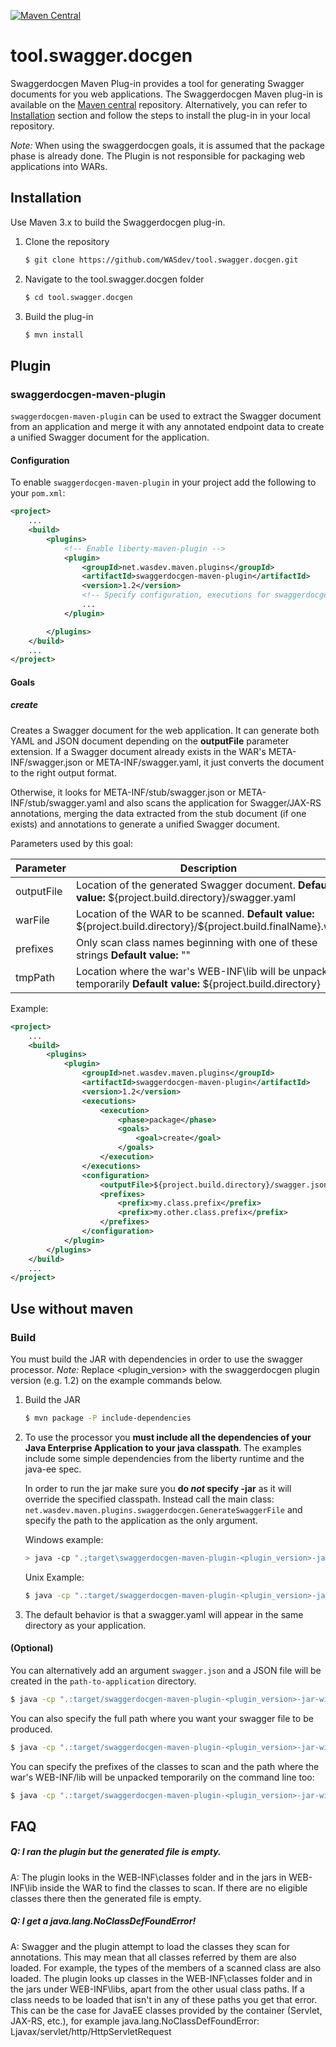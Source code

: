 [![Maven Central](https://maven-badges.herokuapp.com/maven-central/net.wasdev.maven.plugins/swaggerdocgen-maven-plugin/badge.svg)](https://maven-badges.herokuapp.com/maven-central/net.wasdev.maven.plugins/swaggerdocgen-maven-plugin/badge.svg)
# tool.swagger.docgen

Swaggerdocgen Maven Plug-in provides a tool for generating Swagger documents for you web applications. The Swaggerdocgen Maven plug-in is available on the [Maven central](http://search.maven.org/#search%7Cga%7C1%7Cswaggerdocgen) repository. Alternatively, you can refer to [Installation](#installation) section and follow the steps to install the plug-in in your local repository.

*Note:* When using the swaggerdocgen goals, it is assumed that the package phase is already done. The Plugin is not responsible for packaging web applications into WARs.

## Installation

Use Maven 3.x to build the Swaggerdocgen plug-in.

1. Clone the repository
   ```sh
   $ git clone https://github.com/WASdev/tool.swagger.docgen.git
   ```

2. Navigate to the tool.swagger.docgen folder
   ```sh
   $ cd tool.swagger.docgen
   ```

3. Build the plug-in
   ```sh
   $ mvn install
   ```


## Plugin

### swaggerdocgen-maven-plugin

`swaggerdocgen-maven-plugin` can be used to extract the Swagger document from an application and merge it with any annotated endpoint data to create a unified Swagger document for the application.

#### Configuration

To enable `swaggerdocgen-maven-plugin` in your project add the following to your `pom.xml`:

```xml
<project>
    ...
    <build>
        <plugins>
            <!-- Enable liberty-maven-plugin -->
            <plugin>
                <groupId>net.wasdev.maven.plugins</groupId>
                <artifactId>swaggerdocgen-maven-plugin</artifactId>
                <version>1.2</version>
                <!-- Specify configuration, executions for swaggerdocgen-maven-plugin -->
                ...
            </plugin>

        </plugins>
    </build>
    ...
</project>
```

#### Goals

##### create
Creates a Swagger document for the web application. It can generate both YAML and JSON document depending on the **outputFile** parameter extension. If a Swagger document already exists in the WAR's META-INF/swagger.json or META-INF/swagger.yaml, it just converts the document to the right output format. 

Otherwise, it looks for META-INF/stub/swagger.json or META-INF/stub/swagger.yaml and also scans the application for Swagger/JAX-RS annotations, merging the data extracted from the stub document (if one exists) and annotations to generate a unified Swagger document.

Parameters used by this goal:

| Parameter | Description | Required |
| --------  | ----------- | -------  |
| outputFile | Location of the generated Swagger document. **Default value:** \${project.build.directory}/swagger.yaml | No |
| warFile| Location of the WAR to be scanned. **Default value:** \${project.build.directory}/\${project.build.finalName}.war | No |
| prefixes| Only scan class names beginning with one of these strings **Default value:** "" | No |
| tmpPath| Location where the war's WEB-INF\lib will be unpacked temporarily **Default value:** \${project.build.directory} | No |


Example:
```xml
<project>
    ...
    <build>
        <plugins>
            <plugin>
                <groupId>net.wasdev.maven.plugins</groupId>
                <artifactId>swaggerdocgen-maven-plugin</artifactId>
                <version>1.2</version>
                <executions>
                    <execution>
                        <phase>package</phase>
                        <goals>
                            <goal>create</goal>
                        </goals>
                    </execution>
                </executions>
                <configuration>
                    <outputFile>${project.build.directory}/swagger.json</outputFile>
                    <prefixes>
                        <prefix>my.class.prefix</prefix>
                        <prefix>my.other.class.prefix</prefix>
                    </prefixes>
                </configuration>
            </plugin>
        </plugins>
    </build>
    ...
</project>
```


## Use without maven

### Build
You must build the JAR with dependencies in order to use the swagger processor. *Note:* Replace <plugin_version> with the swaggerdocgen plugin version (e.g. 1.2) on the example commands below.

1. Build the JAR

   ```sh
   $ mvn package -P include-dependencies
   ```
2. To use the processor you **must include all the dependencies of your Java Enterprise Application to your java classpath**. The examples include some simple dependencies from the liberty runtime and the java-ee spec. 

   In order to run the jar make sure you **do _not_ specify -jar** as it will override the specified classpath. Instead call the main class:
   `net.wasdev.maven.plugins.swaggerdocgen.GenerateSwaggerFile` and specify the path to the application as the only argument.
   
   Windows example:
   ```sh
   > java -cp ".;target\swaggerdocgen-maven-plugin-<plugin_version>-jar-with-dependencies.jar;C:\libertyRuntime\dev\api\spec\*" net.wasdev.maven.plugins.swaggerdocgen.GenerateSwaggerFile C:\..\path-to-application\app.war
   ```
   Unix Example:
   ```sh
   $ java -cp ".:target/swaggerdocgen-maven-plugin-<plugin_version>-jar-with-dependencies.jar:/libertyRuntime/dev/api/spec/*" net.wasdev.maven.plugins.swaggerdocgen.GenerateSwaggerFile /../path-to-application/app.war
   ```

3. The default behavior is that a swagger.yaml will appear in the same directory as your application.
   
#### (Optional)
You can alternatively add an argument `swagger.json` and a JSON file will be created in the `path-to-application` directory.
```sh
$ java -cp ".:target/swaggerdocgen-maven-plugin-<plugin_version>-jar-with-dependencies.jar:/libertyRuntime/dev/api/spec/*" net.wasdev.maven.plugins.swaggerdocgen.GenerateSwaggerFile /../path-to-application/app.war swagger.json
```
You can also specify the full path where you want your swagger file to be produced.
```sh
$ java -cp ".:target/swaggerdocgen-maven-plugin-<plugin_version>-jar-with-dependencies.jar:/libertyRuntime/dev/api/spec/*" net.wasdev.maven.plugins.swaggerdocgen.GenerateSwaggerFile /../path-to-application/app.war /path-to-swagger/swagger.json
```

You can specify the prefixes of the classes to scan and the path where the war's WEB-INF/lib will be unpacked temporarily on the command line too:
```sh
$ java -cp ".:target/swaggerdocgen-maven-plugin-<plugin_version>-jar-with-dependencies.jar:/libertyRuntime/dev/api/spec/*" net.wasdev.maven.plugins.swaggerdocgen.GenerateSwaggerFile /../path-to-application/app.war /path-to-swagger/swagger.json /path/to/unpack/ my.class.prefix1 my.class.prefix2
```

## FAQ

##### Q: I ran the plugin but the generated file is empty.
A: The plugin looks in the WEB-INF\classes folder and in the jars in WEB-INF\lib inside the WAR to find the classes to scan. If there are no eligible classes there then the generated file is empty.

##### Q: I get a java.lang.NoClassDefFoundError!
A: Swagger and the plugin attempt to load the classes they scan for annotations. This may mean that all classes referred by them are also loaded. For example, the types of the members of a scanned class are also loaded. The plugin looks up classes in the WEB-INF\classes folder and in the jars under WEB-INF\libs, apart from the other usual class paths. If a class needs to be loaded that isn't in any of these paths you get that error. This can be the case for JavaEE classes provided by the container (Servlet, JAX-RS, etc.), for example java.lang.NoClassDefFoundError: Ljavax/servlet/http/HttpServletRequest
 


   


